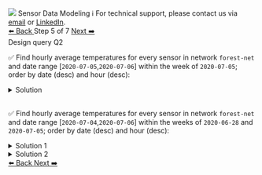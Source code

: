 <!-- TOP -->
<div class="top">
  <img src="https://datastax-academy.github.io/katapod-shared-assets/images/ds-academy-logo.svg" />
  <span class="scenario-title">Sensor Data Modeling</span>
  <span class="scenario-subtitle">ℹ️ For technical support, please contact us via <a href="mailto:aleksandr.volochnev@datastax.com">email</a> or <a href="https://dtsx.io/aleks">LinkedIn</a>.</span> 
</div>

<!-- NAVIGATION -->
<div id="navigation-top" class="navigation-top">
 <a href='command:katapod.loadPage?[{"step":"step4"}]'
   class="btn btn-dark navigation-top-left">⬅️ Back
 </a>
<span class="step-count"> Step 5 of 7</span>
 <a href='command:katapod.loadPage?[{"step":"step6"}]'
    class="btn btn-dark navigation-top-right">Next ➡️
  </a>
</div>

<!-- CONTENT -->

<div class="step-title">Design query Q2</div>

✅ Find hourly average temperatures for every sensor in network `forest-net` and date range [`2020-07-05`,`2020-07-06`] within the week of `2020-07-05`; order by date (desc) and hour (desc):

<details>
  <summary>Solution</summary>

```
SELECT date_hour, avg_temperature, 
       latitude, longitude, sensor 
FROM temperatures_by_network
WHERE network    = 'forest-net'
  AND week       = '2020-07-05'
  AND date_hour >= '2020-07-05'
  AND date_hour  < '2020-07-07';
```

</details>

<br/>

✅ Find hourly average temperatures for every sensor in network `forest-net` and date range [`2020-07-04`,`2020-07-06`] within the weeks of `2020-06-28` and `2020-07-05`; order by date (desc) and hour (desc):

<details>
  <summary>Solution 1</summary>

```
SELECT date_hour, avg_temperature, 
       latitude, longitude, sensor 
FROM temperatures_by_network
WHERE network    = 'forest-net'
  AND week       = '2020-07-05'
  AND date_hour >= '2020-07-04'
  AND date_hour  < '2020-07-07';
  
SELECT date_hour, avg_temperature, 
       latitude, longitude, sensor 
FROM temperatures_by_network
WHERE network    = 'forest-net'
  AND week       = '2020-06-28'
  AND date_hour >= '2020-07-04'
  AND date_hour  < '2020-07-07';  
```

</details>

<details>
  <summary>Solution 2</summary>

```
SELECT date_hour, avg_temperature, 
       latitude, longitude, sensor 
FROM temperatures_by_network
WHERE network    = 'forest-net'
  AND week      IN ('2020-07-05','2020-06-28')
  AND date_hour >= '2020-07-04'
  AND date_hour  < '2020-07-07';  
```

</details>

<!-- NAVIGATION -->
<div id="navigation-bottom" class="navigation-bottom">
 <a href='command:katapod.loadPage?[{"step":"step4"}]'
   class="btn btn-dark navigation-bottom-left">⬅️ Back
 </a>
 <a href='command:katapod.loadPage?[{"step":"step6"}]'
    class="btn btn-dark navigation-bottom-right">Next ➡️
  </a>
</div>

